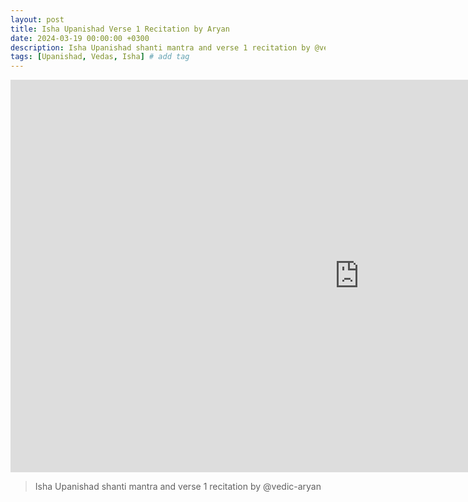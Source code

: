 ```yaml
---
layout: post
title: Isha Upanishad Verse 1 Recitation by Aryan
date: 2024-03-19 00:00:00 +0300
description: Isha Upanishad shanti mantra and verse 1 recitation by @vedic-aryan 
tags: [Upanishad, Vedas, Isha] # add tag
---
```


<iframe width="1116" height="628" src="https://www.youtube.com/embed/oUwKKUixMdI" title="Isha Upanishad Recitation Aryan Rawat" frameborder="0" allow="accelerometer; autoplay; clipboard-write; encrypted-media; gyroscope; picture-in-picture; web-share" allowfullscreen></iframe>

> Isha Upanishad shanti mantra and verse 1 recitation by @vedic-aryan 


